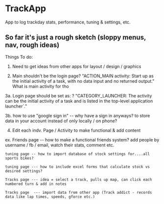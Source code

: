 # TrackApp
App to log trackday stats, performance, tuning &amp; settings, etc.

So far it's just a rough sketch (sloppy menus, nav, rough ideas)
----------------------------------------------------------------------------------------------------------------------------------------
Things To do:
1. Need to get ideas from other apps for layout / design / graphics

2. Main shouldn't be the login page?
  "ACTION_MAIN activity: Start up as the initial activity of a task, with no data input and no returned output."
  What is main activity for tho

3a. Login page should be set as: ?
    "CATEGORY_LAUNCHER: The activity can be the initial activity of a task and is listed in the top-level application launcher`."
  
  3b. how to use "google sign in" -- why have a sign in anyways? to store data in your account instead of only locally / on phone?

4. Edit each indv. Page / Activity to make functional & add content

ex. Friends page -- how to make a functional friends system? add people by username / fb / email, watch their stats, comment etc.
    
    tuning page -- how to import database of stock settings for....all sports bikes?
    
    tuning page --- how to include excel forms that calculate stock vs desired settings? 
    
    Tracks page --- idea = select a track, pulls up map, can click each numbered turn & add in notes
    
    Tracks page  --- import data from other app (Track addict - records data like lap times, speeds, gforce etc.)

